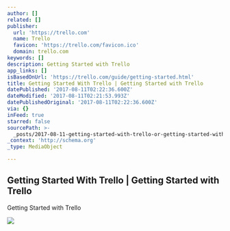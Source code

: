 ```yaml
---
author: []
related: []
publisher:
  url: 'https://trello.com'
  name: Trello
  favicon: 'https://trello.com/favicon.ico'
  domain: trello.com
keywords: []
description: Getting Started with Trello
app_links: []
isBasedOnUrl: 'https://trello.com/guide/getting-started.html'
title: Getting Started With Trello | Getting Started with Trello
datePublished: '2017-08-11T02:22:36.600Z'
dateModified: '2017-08-11T02:21:53.993Z'
datePublishedOriginal: '2017-08-11T02:22:36.600Z'
via: {}
inFeed: true
starred: false
sourcePath: >-
  _posts/2017-08-11-getting-started-with-trello-or-getting-started-with-trello.md
_context: 'http://schema.org'
_type: MediaObject

---
```

<article style=""><h1>Getting Started With Trello | Getting Started with Trello</h1><p>Getting Started with Trello</p><img src="https://d2k1ftgv7pobq7.cloudfront.net/meta/u/res/images/a5e6cfca1a08d309ca8715a1af9842d2/setup-addmembers.png" /></article>